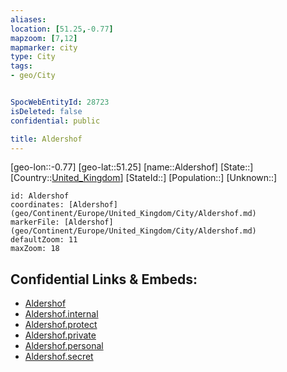 ```yaml
---
aliases: 
location: [51.25,-0.77]
mapzoom: [7,12] 
mapmarker: city 
type: City
tags:
- geo/City


SpocWebEntityId: 28723
isDeleted: false
confidential: public

title: Aldershof
---
```

[geo-lon::-0.77]
[geo-lat::51.25]
[name::Aldershof]
[State::]
[Country::[United_Kingdom](geo/Continent/Europe/United_Kingdom.md)]
[StateId::]
[Population::]
[Unknown::]


```leaflet
id: Aldershof
coordinates: [Aldershof](geo/Continent/Europe/United_Kingdom/City/Aldershof.md)
markerFile: [Aldershof](geo/Continent/Europe/United_Kingdom/City/Aldershof.md)
defaultZoom: 11 
maxZoom: 18
```


## Confidential Links & Embeds: 
- [Aldershof](../../../../../../_public/geo/Continent/Europe/United_Kingdom/City/Aldershof.md) 
- [Aldershof.internal](../../../../../../_internal/geo/Continent/Europe/United_Kingdom/City/Aldershof.internal.md) 
- [Aldershof.protect](../../../../../../_protect/geo/Continent/Europe/United_Kingdom/City/Aldershof.protect.md) 
- [Aldershof.private](../../../../../../_private/geo/Continent/Europe/United_Kingdom/City/Aldershof.private.md) 
- [Aldershof.personal](../../../../../../_personal/geo/Continent/Europe/United_Kingdom/City/Aldershof.personal.md) 
- [Aldershof.secret](../../../../../../_secret/geo/Continent/Europe/United_Kingdom/City/Aldershof.secret.md) 
